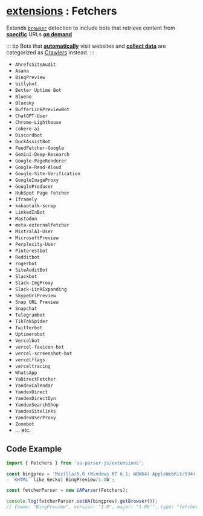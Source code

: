 # [extensions](/api/submodules/extensions/overview) : Fetchers

Extends [`browser`](/api/main/get-browser) detection to include bots that retrieve content from <u>**specific**</u> URLs <u>**on demand**</u>

::: tip
Bots that <u>**automatically**</u> visit websites and <u>**collect data**</u> are categorized as [Crawlers](/api/submodules/extensions/crawlers) instead.
:::

- `AhrefsSiteAudit` 
- `Asana`
- `BingPreview` 
- `bitlybot`
- `Better Uptime Bot`
- `Blueno`
- `Bluesky`
- `BufferLinkPreviewBot`
- `ChatGPT-User` 
- `Chrome-Lighthouse`
- `cohere-ai`
- `Discordbot` 
- `DuckAssistBot`
- `FeedFetcher-Google` 
- `Gemini-Deep-Research`
- `Google-PageRenderer`
- `Google-Read-Aloud`
- `Google-Site-Verification`  
- `GoogleImageProxy` 
- `GoogleProducer` 
- `HubSpot Page Fetcher`
- `Iframely`
- `kakaotalk-scrap`
- `LinkedInBot` 
- `Mastodon` 
- `meta-externalfetcher` 
- `MistralAI-User`
- `MicrosoftPreview`
- `Perplexity-User`
- `Pinterestbot` 
- `Redditbot` 
- `rogerbot` 
- `SiteAuditBot` 
- `Slackbot` 
- `Slack-ImgProxy` 
- `Slack-LinkExpanding` 
- `SkypeUriPreview` 
- `Snap URL Preview` 
- `Snapchat` 
- `Telegrambot` 
- `TikTokSpider`
- `Twitterbot` 
- `Uptimerobot` 
- `Vercelbot` 
- `vercel-favicon-bot`
- `vercel-screenshot-bot`
- `vercelflags`
- `verceltracing`
- `WhatsApp` 
- `YaDirectFetcher` 
- `YandexCalendar` 
- `YandexDirect` 
- `YandexDirectDyn` 
- `YandexSearchShop` 
- `YandexSitelinks` 
- `YandexUserProxy`
- `Zoombot`
- ... etc.

## Code Example

```js
import { Fetchers } from 'ua-parser-js/extensions';

const bingprev = 'Mozilla/5.0 (Windows NT 6.1; WOW64) AppleWebKit/534+ (
- `KHTML` like Gecko) BingPreview/1.0b';

const fetcherParser = new UAParser(Fetchers);

console.log(fetcherParser.setUA(bingprev).getBrowser());
// {name: "BingPreview", version: "1.0", major: "1.0b'", type: "fetcher"});
```